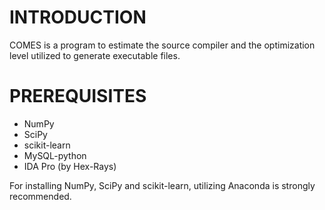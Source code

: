 # INTRODUCTION

COMES is a program to estimate the source compiler and the optimization level
utilized to generate executable files.

# PREREQUISITES

* NumPy
* SciPy
* scikit-learn
* MySQL-python
* IDA Pro (by Hex-Rays)

For installing NumPy, SciPy and scikit-learn, utilizing Anaconda is strongly recommended.
